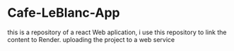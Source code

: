 # Cafe-LeBlanc-App
this is a repository of a react Web aplication, i use this repository to link the content to Render. uploading the project to a web service
